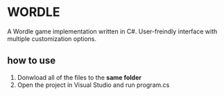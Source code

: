 # WORDLE
A Wordle game implementation written in C#. User-freindly interface with multiple customization options.

## how to use
1. Donwload all of the files to the **same folder**
2. Open the project in Visual Studio and run program.cs
